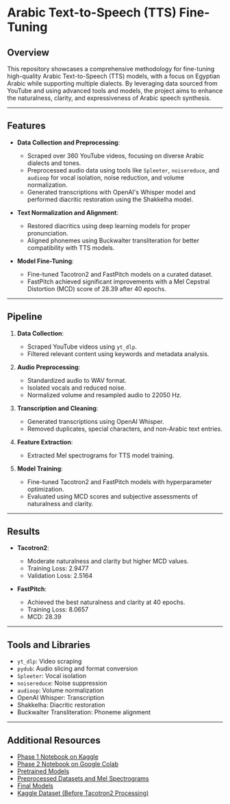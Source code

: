 # Arabic Text-to-Speech (TTS) Fine-Tuning

## Overview
This repository showcases a comprehensive methodology for fine-tuning high-quality Arabic Text-to-Speech (TTS) models, with a focus on Egyptian Arabic while supporting multiple dialects. By leveraging data sourced from YouTube and using advanced tools and models, the project aims to enhance the naturalness, clarity, and expressiveness of Arabic speech synthesis.

---

## Features
- **Data Collection and Preprocessing**:
  - Scraped over 360 YouTube videos, focusing on diverse Arabic dialects and tones.
  - Preprocessed audio data using tools like `Spleeter`, `noisereduce`, and `audioop` for vocal isolation, noise reduction, and volume normalization.
  - Generated transcriptions with OpenAI's Whisper model and performed diacritic restoration using the Shakkelha model.

- **Text Normalization and Alignment**:
  - Restored diacritics using deep learning models for proper pronunciation.
  - Aligned phonemes using Buckwalter transliteration for better compatibility with TTS models.

- **Model Fine-Tuning**:
  - Fine-tuned Tacotron2 and FastPitch models on a curated dataset.
  - FastPitch achieved significant improvements with a Mel Cepstral Distortion (MCD) score of 28.39 after 40 epochs.

---

## Pipeline
1. **Data Collection**:
   - Scraped YouTube videos using `yt_dlp`.
   - Filtered relevant content using keywords and metadata analysis.

2. **Audio Preprocessing**:
   - Standardized audio to WAV format.
   - Isolated vocals and reduced noise.
   - Normalized volume and resampled audio to 22050 Hz.

3. **Transcription and Cleaning**:
   - Generated transcriptions using OpenAI Whisper.
   - Removed duplicates, special characters, and non-Arabic text entries.

4. **Feature Extraction**:
   - Extracted Mel spectrograms for TTS model training.

5. **Model Training**:
   - Fine-tuned Tacotron2 and FastPitch models with hyperparameter optimization.
   - Evaluated using MCD scores and subjective assessments of naturalness and clarity.

---

## Results
- **Tacotron2**:
  - Moderate naturalness and clarity but higher MCD values.
  - Training Loss: 2.9477
  - Validation Loss: 2.5164

- **FastPitch**:
  - Achieved the best naturalness and clarity at 40 epochs.
  - Training Loss: 8.0657
  - MCD: 28.39

---

## Tools and Libraries
- `yt_dlp`: Video scraping
- `pydub`: Audio slicing and format conversion
- `Spleeter`: Vocal isolation
- `noisereduce`: Noise suppression
- `audioop`: Volume normalization
- OpenAI Whisper: Transcription
- Shakkelha: Diacritic restoration
- Buckwalter Transliteration: Phoneme alignment

---

## Additional Resources
- [Phase 1 Notebook on Kaggle](https://www.kaggle.com/code/ahmedgamal7207/speech-recognition-final-project-phase-1)
- [Phase 2 Notebook on Google Colab](https://colab.research.google.com/drive/1YcWolHvDoaSOerPXoHHCT92dcc6isOOj?usp=sharing)
- [Pretrained Models](https://drive.google.com/drive/folders/1ZYkN4HBZZHe9w454fRzQtOAoZcdNdbDM?usp=sharing)
- [Preprocessed Datasets and Mel Spectrograms](https://drive.google.com/drive/u/1/folders/1rjuq0GPBB7itnwfkqHBcWJDQtL9figS9)
- [Final Models](https://drive.google.com/drive/folders/1eePoZZf1My8UQoZQFKrU_5vAQXHVw5xQ?usp=sharing)
- [Kaggle Dataset (Before Tacotron2 Processing)](https://www.kaggle.com/datasets/ahmedgamal7207/final-egyptian-arabic-youtube-videos)



